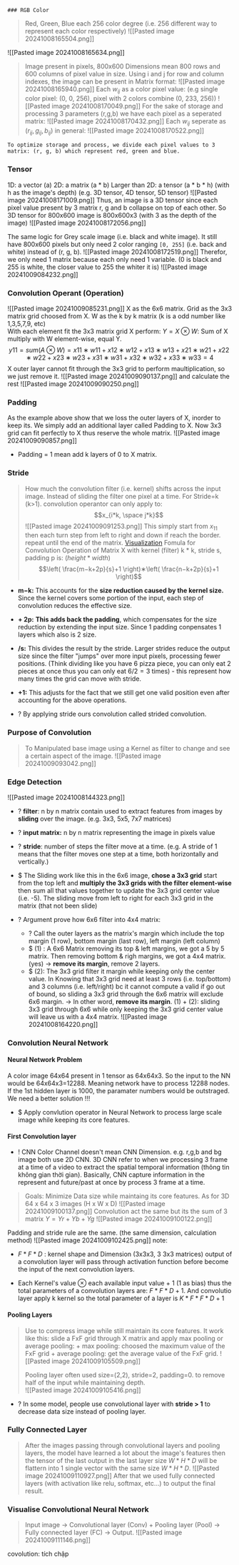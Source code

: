 	### RGB Color
> Red, Green, Blue each 256 color degree (i.e. 256 different way to represent each color respectively)
![[Pasted image 20241008165504.png]]

![[Pasted image 20241008165634.png]]
> Image present in pixels, 800x600 Dimensions mean 800 rows and 600 columns of pixel value in size. Using i and j for row and column indexes, the image can be present in Matrix format:
> ![[Pasted image 20241008165940.png]] 
> Each $w_{ij}$ as a color pixel value: (e.g single color pixel: (0, 0, 256), pixel with 2 colors combine (0, 233, 256))
> ![[Pasted image 20241008170049.png]]
> For the sake of storage and processing 3 parameters (r,g,b) we have each pixel as a seperated matrix:
> ![[Pasted image 20241008170432.png]]
> Each $w_{ij}$ seperate as $(r_{ij}, g_{ij}, b_{ij})$ in general:
> ![[Pasted image 20241008170522.png]]
```ad-summary
To optimize storage and process, we divide each pixel values to 3 matrix: (r, g, b) which represent red, green and blue. 
```

### Tensor
1D: a vector (a)
2D: a matrix (a * b)
Larger than 2D: a tensor (a * b * h) (with h as the image's depth)
	(e.g. 3D tensor, 4D tensor, 5D tensor)
	![[Pasted image 20241008171009.png]]
Thus, an image is a 3D tensor since each pixel value present by 3 matrix r, g and b collapse on top of each other. So 3D tensor for 800x600 image is 800x600x3 
	(with 3 as the depth of the image)
	![[Pasted image 20241008172056.png]]


The same logic for Grey scale image (i.e. black and white image). It still have 800x600 pixels but only need 2 color ranging `[0, 255]` (i.e. back and white) instead of (r, g, b). 
	![[Pasted image 20241008172519.png]]
	Therefor, we only need 1 matrix because each only need 1 variable. 
	(0 is black and 255 is white, the closer value to 255 the whiter it is)
	![[Pasted image 20241009084232.png]]

### Convolution Operant (Operation)
![[Pasted image 20241009085231.png]]
	X as the 6x6 matrix.
	Grid as the 3x3 matrix grid choosed from X.
	W as the k by k matrix (k is a odd number like 1,3,5,7,9, etc)  
	With each element fit the 3x3 matrix grid X perform: 
	$Y= X\otimes W$:  Sum of X multiply with W element-wise, equal Y.$$y11​=sum(A\otimes W)=x11​∗w11​+x12​∗w12​+x13​∗w13​+x21​∗w21​+x22​∗w22​+x23​∗w23​+x31​∗w31​+x32​∗w32​+x33​∗w33​=4$$
	X outer layer cannot fit through the 3x3 grid to perform maultiplication, so we just remove it.
	![[Pasted image 20241009090137.png]]
	and calculate the rest
	![[Pasted image 20241009090250.png]]

### Padding
As the example above show that we loss the outer layers of X, inorder to keep its. We simply add an additional layer called Padding to X. Now 3x3 grid can fit perfectly to X thus reserve the whole matrix.
	![[Pasted image 20241009090857.png]]
+ Padding = 1 mean add k layers of 0 to X matrix.

### Stride
> How much the convolution filter (i.e. kernel) shifts across the input image. Instead of sliding the filter one pixel at a time.
> For Stride=k (k>1).  convolution operantor can only apply to:
$$x_{i*k, \space j*k}$$
![[Pasted image 20241009091253.png]]
> This simply start from $x_{11}$ then each turn step from left to right and down if reach the border. repeat until the end of the matrix.
	[Visualization](https://github.com/vdumoulin/conv_arithmetic)
> Fomula for Convolution Operation of Matrix X with kernel (filter) k * k, stride s, padding p is:
> ($height * width$)
> $$\left( \frac{m−k+2p}{s}+1 \right)∗\left( \frac{n−k+2p}{s}+1 \right)$$
- **m−k:** This accounts for the **size reduction caused by the kernel size.** Since the kernel covers some portion of the input, each step of convolution reduces the effective size.  
	
- **+ 2p:** **This adds back the padding**, which compensates for the size reduction by extending the input size. Since 1 padding conpensates 1 layers which also is 2 size.
	
- **/s:** This divides the result by the stride. Larger strides reduce the output size since the filter "jumps" over more input pixels, processing fewer positions. (Think dividing like you have 6 pizza piece, you can only eat 2 pieces at once thus you can only eat $6/2=3$ times) - this represent how many times the grid can move with stride.
	
- **+1:** This adjusts for the fact that we still get one valid position even after accounting for the above operations.
+ ? By applying stride ours convolution called strided convolution.

### Purpose of Convolution
> To Manipulated base image using a Kernel as filter to change and see a certain aspect of the image.
![[Pasted image 20241009093042.png]]

### Edge Detection
![[Pasted image 20241008144323.png]]
+ ? **filter**: n by n matrix contain used to extract features from images by **sliding** over the image. (e.g. 3x3, 5x5, 7x7 matrices)
+ ? **input matrix:** n by n matrix  representing the image in pixels value
+ ? **stride**: number of steps the filter move at a time. (e.g. A stride of 1 means that the filter moves one step at a time, both horizontally and vertically.)
+ $ The Sliding work like this in the 6x6 image, **chose a 3x3 grid** start from the top left and **multiply the 3x3 grids with the filter element-wise** then sum all that values together to update the 3x3 grid center value (i.e. -5). The sliding move from left to right for each 3x3 grid in the matrix (that not been slide)
	
+ ? Argument prove how 6x6 filter into 4x4 matrix:
	+ ? Call the outer layers as the matrix's margin which include the top margin (1 row), bottom margin (last row), left margin (left column) 
	+ $ (1) : A 6x6 Matrix removing its top & left margins, we got a 5 by 5 matrix. Then removing bottom & righ margins, we got a 4x4 matrix. (yes)
		-> **remove its margin**, remove 2 layers.
	+ $ (2): The 3x3 grid filter it margin while keeping only the center value. In Knowing that 3x3 grid need at least 3 rows (i.e. top/bottom) and 3 columns (i.e. left/right) bc it cannot compute a valid if go out of bound, so sliding a 3x3 grid through the 6x6 matrix will exclude 6x6 margin.
		-> In other word, **remove its margin**.
	(1) + (2): sliding 3x3 grid through 6x6 while only keeping the 3x3 grid center value will leave us with a 4x4 matrix. 
	![[Pasted image 20241008164220.png]]


### Convolution Neural Network
#### Neural Network Problem
A color image 64x64 present in 1 tensor as 64x64x3. So the input to the NN would be 64x64x3=12288. Meaning network have to process 12288 nodes. If the 1st hidden layer is 1000, the paramater numbers would be outstraged. We need a better solution !!!
+ $ Apply convlution operator in Neural Network to process large scale image while keeping its core features.

#### First Convolution layer
+ ! CNN Color Channel doesn't mean CNN Dimension. e.g. r,g,b and bg image both use 2D CNN. 3D CNN refer to when we processing 3 frame at a time of a video to extract the spatial temporal information (thông tin không gian thời gian). Basically, CNN capture information in the represent and future/past at once by process 3 frame at a time. 

> Goals: Minimize Data size while maintaing its core features.
> As for 3D 64 x 64 x 3 images (H x W x D) 
![[Pasted image 20241009100137.png]]
>Convolution act the same but its the sum of 3 matrix $Y = Yr + Yb + Yg$
![[Pasted image 20241009100122.png]]

Padding and stride rule are the same. (the same dimension, calculation method)
![[Pasted image 20241009102425.png]]
note: 
+ $F*F*D$ : kernel shape and Dimension (3x3x3, 3 3x3 matrices) output of a convolution layer will pass through activation function before become the input of the next convolution layers.
	
+ Each Kernel's value $\otimes$ each available input value + 1 (1 as bias) thus the total parameters of a convolution layers are: $F*F*D + 1$. And convolutio layer apply k kernel so the total parameter of a layer is $K*F*F*D + 1$

#### Pooling Layers
> Use to compress image while still maintain its core features. 
> It work like this: slide a FxF grid through X matrix and apply max pooling or average pooling:
	+ max pooling: choosed the maximum value of the FxF grid 
	+ average pooling: get the average value of the FxF grid.
	![[Pasted image 20241009105509.png]]
>
> Pooling layer often used size=(2,2), stride=2, padding=0. to remove half of the input while maintaining depth.  
	![[Pasted image 20241009105416.png]]
+ ? In some model, people use convolutional layer with **stride > 1** to decrease data size instead of pooling layer.

### Fully Connected Layer
> After the images passing through convolutional layers and pooling layers, the model have learned a lot about the image's features then the tensor of the last output in the last layer size $W*H*D$ will be flattern into 1 single vector with the same size $W*H*D$.
>![[Pasted image 20241009110927.png]]
>After that we used fully connected layers (with activation like relu, softmax, etc...) to output the final result.

### Visualise Convolutional Neural Network
> Input image -> Convolutional layer (Conv) + Pooling layer (Pool) -> Fully connected layer (FC) -> Output.
![[Pasted image 20241009111146.png]]

covolution: tích chập

